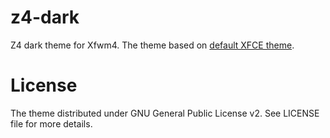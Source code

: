 z4-dark
=======

Z4 dark theme for Xfwm4. The theme based on
[default XFCE theme](https://github.com/xfce-mirror/xfwm4/tree/1d0a4a95b47d6f2b524ec61bfb0ac48bb838911c/themes/default).


# License

The theme distributed under GNU General Public License v2. See LICENSE file for more
details.

